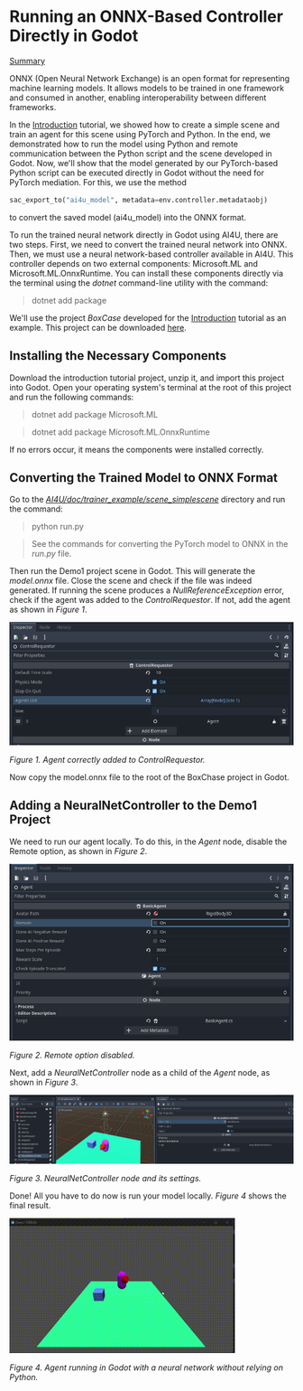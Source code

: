 # Running an ONNX-Based Controller Directly in Godot

[Summary](summary.md)

ONNX (Open Neural Network Exchange) is an open format for representing machine learning models. It allows models to be trained in one framework and consumed in another, enabling interoperability between different frameworks.

In the [Introduction](introduction.md) tutorial, we showed how to create a simple scene and train an agent for this scene using PyTorch and Python. In the end, we demonstrated how to run the model using Python and remote communication between the Python script and the scene developed in Godot. Now, we'll show that the model generated by our PyTorch-based Python script can be executed directly in Godot without the need for PyTorch mediation. For this, we use the method 
```python
sac_export_to("ai4u_model", metadata=env.controller.metadataobj) 
```
to convert the saved model (ai4u_model) into the ONNX format.

To run the trained neural network directly in Godot using AI4U, there are two steps. First, we need to convert the trained neural network into ONNX. Then, we must use a neural network-based controller available in AI4U. This controller depends on two external components: Microsoft.ML and Microsoft.ML.OnnxRuntime. You can install these components directly via the terminal using the *dotnet* command-line utility with the command:

> dotnet add package <package-name>

We'll use the project *BoxCase* developed for the [Introduction](introduction.md) tutorial as an example. This project can be downloaded [here](https://github.com/gilzamir18/ai4u_demo_projects).

## Installing the Necessary Components
Download the introduction tutorial project, unzip it, and import this project into Godot. Open your operating system's terminal at the root of this project and run the following commands:

> dotnet add package Microsoft.ML

> dotnet add package Microsoft.ML.OnnxRuntime

If no errors occur, it means the components were installed correctly.

## Converting the Trained Model to ONNX Format
Go to the *[AI4U/doc/trainer_example/scene_simplescene](https://github.com/gilzamir18/ai4u_demo_projects/tree/main/BoxChase/pytrainer/simple_scene)* directory and run the command:

> python  run.py

> See the commands for converting the PyTorch model to ONNX in the *run.py* file.

Then run the Demo1 project scene in Godot. This will generate the *model.onnx* file. Close the scene and check if the file was indeed generated. If running the scene produces a *NullReferenceException* error, check if the agent was added to the *ControlRequestor*. If not, add the agent as shown in *Figure 1*.

![figure](img/onnxutils_fig1.png)

*Figure 1. Agent correctly added to ControlRequestor.*

Now copy the model.onnx file to the root of the BoxChase project in Godot.

## Adding a NeuralNetController to the Demo1 Project

We need to run our agent locally. To do this, in the *Agent* node, disable the Remote option, as shown in *Figure 2*.

![figure](img/onnxutils_fig2.png)

*Figure 2. Remote option disabled.*

Next, add a *NeuralNetController* node as a child of the *Agent* node, as shown in *Figure 3*.

![figure](img/onnxutils_fig3.png)

*Figure 3. NeuralNetController node and its settings.*

Done! All you have to do now is run your model locally. *Figure 4* shows the final result.

![figure](img/GodotDemo1_4.gif)

*Figure 4. Agent running in Godot with a neural network without relying on Python.*
